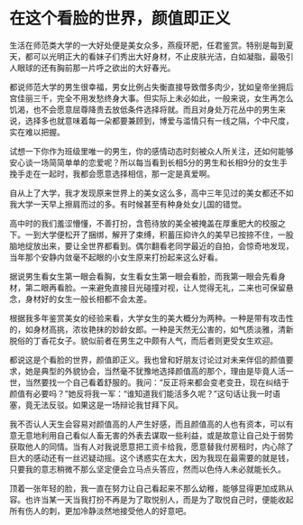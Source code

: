 # 在这个看脸的世界，颜值即正义

生活在师范类大学的一大好处便是美女众多，燕瘦环肥，任君鉴赏。特别是每到夏天，都可以光明正大的看妹子们秀出大好身材，不止皮肤光洁，白如凝脂，最吸引人眼球的还有胸前那一片呼之欲出的大好春光。

都说师范大学的男生很幸福，男女比例占失衡直接导致僧多肉少，犹如皇帝坐拥后宫佳丽三千，完全不用发愁终身大事。但实际上未必如此，一般来说，女生再怎么饥渴，也不会愿意屈尊降贵去放低条件选择将就。而且对身处万花丛中的男生来说，选择多也就意味着每一朵都要兼顾到，博爱与滥情只有一线之隔，个中尺度，实在难以把握。

试想一下你作为班级里唯一的男生，你的感情动态时刻被众人所关注，还如何能够安心谈一场简简单单的恋爱呢？所以每当看到长相5分的男生和长相9分的女生手挽手走在一起时，我都会愿意选择相信，那一定是真爱啊。

自从上了大学，我才发现原来世界上的美女这么多，高中三年见过的美女都还不如我大学一天早上擦肩而过的多。有时候甚至有种身处女儿国的错觉。

高中时的我们羞涩懵懂，不善打扮，含苞待放的美全被掩盖在厚重肥大的校服之下。一到大学便松开了捆绑，解开了束缚，积蓄压抑许久的美早已按捺不住，一股脑地绽放出来，要让全世界都看到。偶尔翻看老同学最近的自拍，会惊奇地发现，当年那个安静内敛毫不起眼的小女生原来打扮起来这么好看。

据说男生看女生第一眼会看胸，女生看女生第一眼会看脸，而我第一眼会先看身材，第二眼再看脸。一来避免直接目光碰撞对视，让人觉得无礼，二来也可保留悬念，身材好的女生一般长相都不会太差。

根据我多年鉴赏美女的经验来看，大学女生的美大概分为两种。一种是带有攻击性的，如身材高挑，浓妆艳抹的妙龄女郎。一种是天然无公害的，如气质淡雅，清新脱俗的丁香花女子。貌似前者在男生之中颇有人气，而后者则更受女生欢迎。

都说这是个看脸的世界，颜值即正义。我也曾和好朋友讨论过对未来伴侣的颜值要求，她是典型的外貌协会，当然毫不犹豫地选择颜值高的那个，理由是毕竟人活一世，当然要找一个自己看着舒服的。我问：“反正将来都会变老变丑，现在纠结于颜值有必要吗？”她反将我一军：“谁知道我们能活多久呢？”这句话让我一时语塞，竟无法反驳。如果这是一场辩论我甘拜下风。

我不否认人天生会容易对颜值高的人产生好感，而且颜值高的人也有资本，可以有意无意地利用自己看似人畜无害的外表去谋取一些利益，或是故意让自己处于弱势获取他人的同情。当有人对我说愿意把工资卡给我，愿意替我付房租时，内心除了巨大的感动还有一丝迟疑动摇。这个诱惑实在太大，因为我现在最需要的就是钱，只要我的意志稍微不那么坚定便会立马点头答应，然而以色侍人未必就能长久。

顶着一张年轻的脸，我一直在努力让自己看起来不那么幼稚，能够显得更加成熟从容。也许当某一天当我打扮不再是为了取悦别人，而是为了取悦自己时，便能收起所有伤人的刺，更加冷静淡然地接受他人的好意吧。

